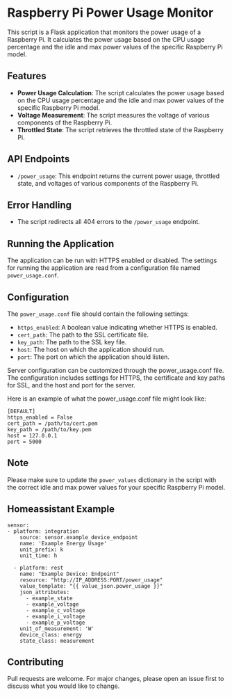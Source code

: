 # Raspberry Pi Power Usage Monitor

This script is a Flask application that monitors the power usage of a Raspberry Pi. It calculates the power usage based on the CPU usage percentage and the idle and max power values of the specific Raspberry Pi model.

## Features

- **Power Usage Calculation**: The script calculates the power usage based on the CPU usage percentage and the idle and max power values of the specific Raspberry Pi model.
- **Voltage Measurement**: The script measures the voltage of various components of the Raspberry Pi.
- **Throttled State**: The script retrieves the throttled state of the Raspberry Pi.

## API Endpoints

- `/power_usage`: This endpoint returns the current power usage, throttled state, and voltages of various components of the Raspberry Pi.

## Error Handling

- The script redirects all 404 errors to the `/power_usage` endpoint.

## Running the Application

The application can be run with HTTPS enabled or disabled. The settings for running the application are read from a configuration file named `power_usage.conf`.

## Configuration

The `power_usage.conf` file should contain the following settings:

- `https_enabled`: A boolean value indicating whether HTTPS is enabled.
- `cert_path`: The path to the SSL certificate file.
- `key_path`: The path to the SSL key file.
- `host`: The host on which the application should run.
- `port`: The port on which the application should listen.

Server configuration can be customized through the power_usage.conf file. The configuration includes settings for HTTPS, the certificate and key paths for SSL, and the host and port for the server.

Here is an example of what the power_usage.conf file might look like:

```
[DEFAULT]
https_enabled = False
cert_path = /path/to/cert.pem
key_path = /path/to/key.pem
host = 127.0.0.1
port = 5000
```

## Note

Please make sure to update the `power_values` dictionary in the script with the correct idle and max power values for your specific Raspberry Pi model.

## Homeassistant Example

```
sensor:
- platform: integration
    source: sensor.example_device_endpoint
    name: 'Example Energy Usage'
    unit_prefix: k
    unit_time: h

  - platform: rest
    name: "Example Device: Endpoint"
    resource: "http://IP_ADDRESS:PORT/power_usage"
    value_template: "{{ value_json.power_usage }}"
    json_attributes:
      - example_state
      - example_voltage
      - example_c_voltage
      - example_i_voltage
      - example_p_voltage
    unit_of_measurement: 'W'
    device_class: energy
    state_class: measurement

```

## Contributing

Pull requests are welcome. For major changes, please open an issue first to discuss what you would like to change.
